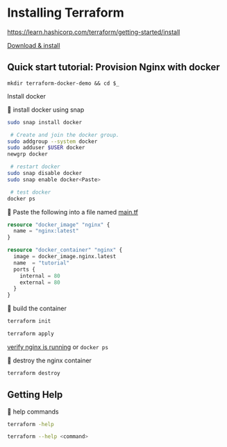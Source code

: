# Installing Terraform

https://learn.hashicorp.com/terraform/getting-started/install

[Download & install](https://www.terraform.io/downloads.html)

## Quick start tutorial: Provision Nginx with docker

    mkdir terraform-docker-demo && cd $_

Install docker

:ship: install docker using snap
```bash
sudo snap install docker

 # Create and join the docker group.
sudo addgroup --system docker
sudo adduser $USER docker
newgrp docker

 # restart docker
sudo snap disable docker
sudo snap enable docker<Paste>

 # test docker
docker ps
```

:ship: Paste the following into a file named [main.tf](terraform-docker-demo/main.tf)
```terraform
resource "docker_image" "nginx" {
  name = "nginx:latest"
}

resource "docker_container" "nginx" {
  image = docker_image.nginx.latest
  name  = "tutorial"
  ports {
    internal = 80
    external = 80
  }
}
```

:ship: build the container
```bash
terraform init

terraform apply
```

[verify nginx is running](http://localhost) or `docker ps`

:ship: destroy the nginx container 
```bash
terraform destroy
```

## Getting Help

:ship: help commands
```bash
terraform -help

terraform --help <command>
```
